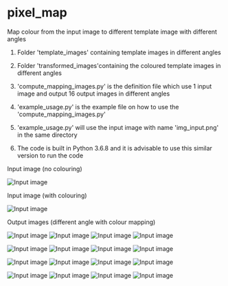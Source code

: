 # pixel_map

Map colour from the input image to different template image with different angles

1. Folder 'template_images' containing template images in different angles

2. Folder 'transformed_images'containing the coloured template images in different angles

3. 'compute_mapping_images.py' is the definition file which use 1 input image and output 16 output images in different angles

4. 'example_usage.py' is the example file on how to use the 'compute_mapping_images.py'

5. 'example_usage.py' will use the input image with name 'img_input.png' in the same directory

6. The code is built in Python 3.6.8 and it is advisable to use this similar version to run the code

Input image (no colouring)

![Input image](https://github.com/kwcckw/pixel_map/blob/master/img_input_ori.png)

Input image (with colouring)
	
![Input image](https://github.com/kwcckw/pixel_map/blob/master/img_input.png)
  

Output images (different angle with colour mapping)

![Input image](https://github.com/kwcckw/pixel_map/blob/master/transformed_images/img_t_22_5.png)
![Input image](https://github.com/kwcckw/pixel_map/blob/master/transformed_images/img_t_45.png)
![Input image](https://github.com/kwcckw/pixel_map/blob/master/transformed_images/img_t_67_5.png)
![Input image](https://github.com/kwcckw/pixel_map/blob/master/transformed_images/img_t_90.png)

![Input image](https://github.com/kwcckw/pixel_map/blob/master/transformed_images/img_t_112_5.png)
![Input image](https://github.com/kwcckw/pixel_map/blob/master/transformed_images/img_t_135.png)
![Input image](https://github.com/kwcckw/pixel_map/blob/master/transformed_images/img_t_157_5.png)
![Input image](https://github.com/kwcckw/pixel_map/blob/master/transformed_images/img_t_180.png)

![Input image](https://github.com/kwcckw/pixel_map/blob/master/transformed_images/img_t_202_5.png)
![Input image](https://github.com/kwcckw/pixel_map/blob/master/transformed_images/img_t_225.png)
![Input image](https://github.com/kwcckw/pixel_map/blob/master/transformed_images/img_t_247_5.png)
![Input image](https://github.com/kwcckw/pixel_map/blob/master/transformed_images/img_t_270.png)

![Input image](https://github.com/kwcckw/pixel_map/blob/master/transformed_images/img_t_292_5.png)
![Input image](https://github.com/kwcckw/pixel_map/blob/master/transformed_images/img_t_315.png)
![Input image](https://github.com/kwcckw/pixel_map/blob/master/transformed_images/img_t_337_5.png)
![Input image](https://github.com/kwcckw/pixel_map/blob/master/transformed_images/img_t_360.png)



